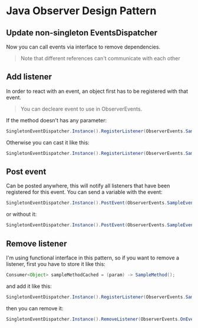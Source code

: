 # Java Observer Design Pattern

## Update non-singleton EventsDispatcher
Now you can call events via interface to remove dependencies.
> Note that different references can't communicate with each other

## Add listener
In order to react with an event, an object first has to be registered with that event.

> You can decleare event to use in ObserverEvents.

If the method doesn't has any parameter:
```java
SingletonEventDispatcher.Instance().RegisterListener(ObserverEvents.SampleEvent, (param) -> SampleMethod());
```
Otherwise you can cast it like this:
``` java
SingletonEventDispatcher.Instance().RegisterListener(ObserverEvents.SampleEvent, (param) -> SampleMethod((int)param));
```

## Post event
Can be posted anywhere, this will notify all listeners that have been registered for this event.
You can send a variable with the event:
```java
SingletonEventDispatcher.Instance().PostEvent(ObserverEvents.SampleEvent, sampleVariable);
```
or without it:
```java
SingletonEventDispatcher.Instance().PostEvent(ObserverEvents.SampleEvent);
```

## Remove listener
I'm using functional interface in this pattern, so if you want to remove a listener,
first you have to store it like this:
```java
Consumer<Object> sampleMethodCached = (param) -> SampleMethod();
```
and add it like this:
```java
SingletonEventDispatcher.Instance().RegisterListener(ObserverEvents.SampleEvent, sampleMethodCached);
```
then you can remove it:
```java
SingletonEventDispatcher.Instance().RemoveListener(ObserverEvents.OnEventOne, sampleMethodCached);
```
